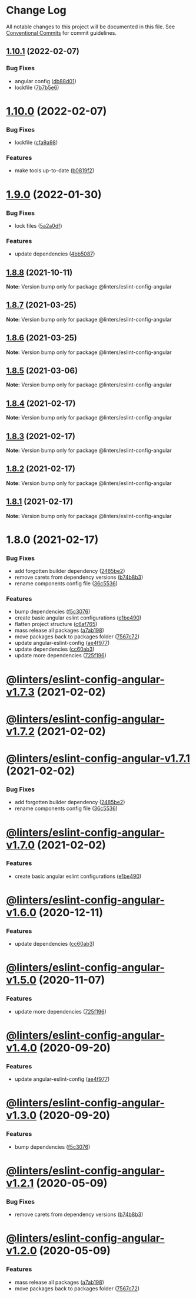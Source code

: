 # Change Log

All notable changes to this project will be documented in this file.
See [Conventional Commits](https://conventionalcommits.org) for commit guidelines.

## [1.10.1](https://github.com/developer239/linters/compare/@linters/eslint-config-angular@1.10.0...@linters/eslint-config-angular@1.10.1) (2022-02-07)


### Bug Fixes

* angular config ([db88d01](https://github.com/developer239/linters/commit/db88d013243d7f644fd716297048b2b2a2b42d7c))
* lockfile ([7b7b5e6](https://github.com/developer239/linters/commit/7b7b5e672a13762b347fdbccee9748116d115ac3))





# [1.10.0](https://github.com/developer239/linters/compare/@linters/eslint-config-angular@1.9.0...@linters/eslint-config-angular@1.10.0) (2022-02-07)


### Bug Fixes

* lockfile ([cfa9a98](https://github.com/developer239/linters/commit/cfa9a986cfee1fb735be1a76c388b3fe058743f9))


### Features

* make tools up-to-date ([b0819f2](https://github.com/developer239/linters/commit/b0819f2db5f21fcc3f9ce8689f34a31585e13fcb))





# [1.9.0](https://github.com/developer239/linters/compare/@linters/eslint-config-angular@1.8.8...@linters/eslint-config-angular@1.9.0) (2022-01-30)


### Bug Fixes

* lock files ([5a2a0df](https://github.com/developer239/linters/commit/5a2a0df19535044034e1ea7f76a9ffb0121a145d))


### Features

* update dependencies ([4bb5087](https://github.com/developer239/linters/commit/4bb5087d3ac881b9b4fd92408fe854f79fb71fa1))





## [1.8.8](https://github.com/developer239/linters/compare/@linters/eslint-config-angular@1.8.7...@linters/eslint-config-angular@1.8.8) (2021-10-11)

**Note:** Version bump only for package @linters/eslint-config-angular





## [1.8.7](https://github.com/developer239/linters/compare/@linters/eslint-config-angular@1.8.6...@linters/eslint-config-angular@1.8.7) (2021-03-25)

**Note:** Version bump only for package @linters/eslint-config-angular





## [1.8.6](https://github.com/developer239/linters/compare/@linters/eslint-config-angular@1.8.5...@linters/eslint-config-angular@1.8.6) (2021-03-25)

**Note:** Version bump only for package @linters/eslint-config-angular





## [1.8.5](https://github.com/developer239/linters/compare/@linters/eslint-config-angular@1.8.4...@linters/eslint-config-angular@1.8.5) (2021-03-06)

**Note:** Version bump only for package @linters/eslint-config-angular





## [1.8.4](https://github.com/developer239/linters/compare/@linters/eslint-config-angular@1.8.3...@linters/eslint-config-angular@1.8.4) (2021-02-17)

**Note:** Version bump only for package @linters/eslint-config-angular





## [1.8.3](https://github.com/developer239/linters/compare/@linters/eslint-config-angular@1.8.2...@linters/eslint-config-angular@1.8.3) (2021-02-17)

**Note:** Version bump only for package @linters/eslint-config-angular

## [1.8.2](https://github.com/developer239/linters/compare/@linters/eslint-config-angular@1.8.1...@linters/eslint-config-angular@1.8.2) (2021-02-17)

**Note:** Version bump only for package @linters/eslint-config-angular

## [1.8.1](https://github.com/developer239/linters/compare/@linters/eslint-config-angular@1.8.0...@linters/eslint-config-angular@1.8.1) (2021-02-17)

**Note:** Version bump only for package @linters/eslint-config-angular

# 1.8.0 (2021-02-17)

### Bug Fixes

- add forgotten builder dependency ([2485be2](https://github.com/developer239/linters/commit/2485be222c26283aabaf6885ddde611dc69d9ac3))
- remove carets from dependency versions ([b74b8b3](https://github.com/developer239/linters/commit/b74b8b3b4c4c2e3afe3c1c9130262844ae515364))
- rename components config file ([36c5536](https://github.com/developer239/linters/commit/36c5536beaa946ef2b23c226f5190afe230ed14c))

### Features

- bump dependencies ([f5c3076](https://github.com/developer239/linters/commit/f5c30761339a7b87c2c8fb79992457d12f3bcaaa))
- create basic angular eslint configurations ([e1be490](https://github.com/developer239/linters/commit/e1be4905662493b2cba563ecfb3875292c8d73d4))
- flatten project structure ([c6af765](https://github.com/developer239/linters/commit/c6af765b1de34223f2703e128c80838f0cb9e0fd))
- mass release all packages ([a7ab198](https://github.com/developer239/linters/commit/a7ab198fe829a1621f9dcb6c4adf04d406331b9e))
- move packages back to packages folder ([7567c72](https://github.com/developer239/linters/commit/7567c72db65a8fbe356e72fe59d8ba2c64e13305))
- update angular-eslint-config ([ae4f977](https://github.com/developer239/linters/commit/ae4f977c6094b474f08ecef83f68c30a1158b50f))
- update dependencies ([cc60ab3](https://github.com/developer239/linters/commit/cc60ab39ae9454b463be90b60bdc46d3285f51ad))
- update more dependencies ([725f196](https://github.com/developer239/linters/commit/725f1960edaf3145f7c6dcb89d77548abc1e28da))

# [@linters/eslint-config-angular-v1.7.3](https://github.com/developer239/linters/compare/@linters/eslint-config-angular-v1.7.2...@linters/eslint-config-angular-v1.7.3) (2021-02-02)

# [@linters/eslint-config-angular-v1.7.2](https://github.com/developer239/linters/compare/@linters/eslint-config-angular-v1.7.1...@linters/eslint-config-angular-v1.7.2) (2021-02-02)

# [@linters/eslint-config-angular-v1.7.1](https://github.com/developer239/linters/compare/@linters/eslint-config-angular-v1.7.0...@linters/eslint-config-angular-v1.7.1) (2021-02-02)

### Bug Fixes

- add forgotten builder dependency ([2485be2](https://github.com/developer239/linters/commit/2485be222c26283aabaf6885ddde611dc69d9ac3))
- rename components config file ([36c5536](https://github.com/developer239/linters/commit/36c5536beaa946ef2b23c226f5190afe230ed14c))

# [@linters/eslint-config-angular-v1.7.0](https://github.com/developer239/linters/compare/@linters/eslint-config-angular-v1.6.0...@linters/eslint-config-angular-v1.7.0) (2021-02-02)

### Features

- create basic angular eslint configurations ([e1be490](https://github.com/developer239/linters/commit/e1be4905662493b2cba563ecfb3875292c8d73d4))

# [@linters/eslint-config-angular-v1.6.0](https://github.com/developer239/linters/compare/@linters/eslint-config-angular-v1.5.0...@linters/eslint-config-angular-v1.6.0) (2020-12-11)

### Features

- update dependencies ([cc60ab3](https://github.com/developer239/linters/commit/cc60ab39ae9454b463be90b60bdc46d3285f51ad))

# [@linters/eslint-config-angular-v1.5.0](https://github.com/developer239/linters/compare/@linters/eslint-config-angular-v1.4.0...@linters/eslint-config-angular-v1.5.0) (2020-11-07)

### Features

- update more dependencies ([725f196](https://github.com/developer239/linters/commit/725f1960edaf3145f7c6dcb89d77548abc1e28da))

# [@linters/eslint-config-angular-v1.4.0](https://github.com/developer239/linters/compare/@linters/eslint-config-angular-v1.3.0...@linters/eslint-config-angular-v1.4.0) (2020-09-20)

### Features

- update angular-eslint-config ([ae4f977](https://github.com/developer239/linters/commit/ae4f977c6094b474f08ecef83f68c30a1158b50f))

# [@linters/eslint-config-angular-v1.3.0](https://github.com/developer239/linters/compare/@linters/eslint-config-angular-v1.2.1...@linters/eslint-config-angular-v1.3.0) (2020-09-20)

### Features

- bump dependencies ([f5c3076](https://github.com/developer239/linters/commit/f5c30761339a7b87c2c8fb79992457d12f3bcaaa))

# [@linters/eslint-config-angular-v1.2.1](https://github.com/developer239/linters/compare/@linters/eslint-config-angular-v1.2.0...@linters/eslint-config-angular-v1.2.1) (2020-05-09)

### Bug Fixes

- remove carets from dependency versions ([b74b8b3](https://github.com/developer239/linters/commit/b74b8b3b4c4c2e3afe3c1c9130262844ae515364))

# [@linters/eslint-config-angular-v1.2.0](https://github.com/developer239/linters/compare/@linters/eslint-config-angular-v1.1.0...@linters/eslint-config-angular-v1.2.0) (2020-05-09)

### Features

- mass release all packages ([a7ab198](https://github.com/developer239/linters/commit/a7ab198fe829a1621f9dcb6c4adf04d406331b9e))
- move packages back to packages folder ([7567c72](https://github.com/developer239/linters/commit/7567c72db65a8fbe356e72fe59d8ba2c64e13305))
